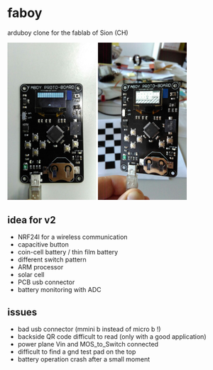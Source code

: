 # faboy
arduboy clone for the fablab of Sion (CH)

<img src="./documentation/img/faboy_1.jpg" width="200">
<img src="./documentation/img/faboy_2.jpg" width="200">

## idea for v2 
  * NRF24l for a wireless communication
  * capacitive button
  * coin-cell battery / thin film battery 
  * different switch pattern
  * ARM processor 
  * solar cell
  * PCB usb connector 
  * battery monitoring with ADC

## issues 
  * bad usb connector (mmini b instead of micro b !)
  * backside QR code difficult to read (only with a good application)
  * power plane Vin and MOS_to_Switch connected
  * difficult to find a gnd test pad on the top 
  * battery operation crash after a small moment

